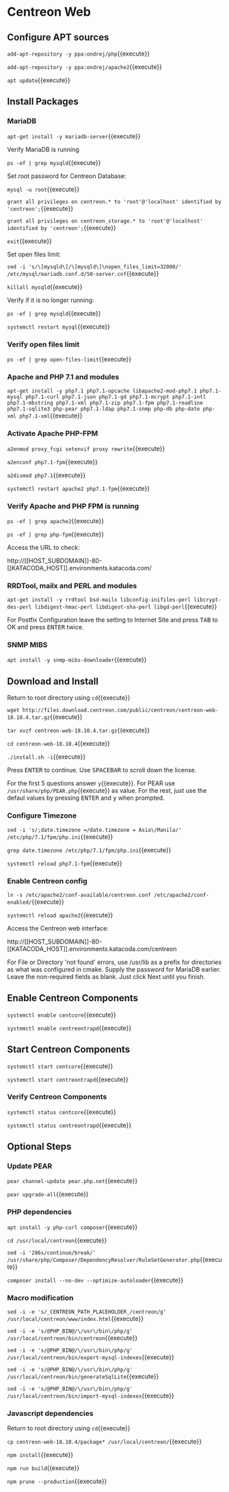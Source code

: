 # Centreon Web

## Configure APT sources 

`add-apt-repository -y ppa:ondrej/php`{{execute}}

`add-apt-repository -y ppa:ondrej/apache2`{{execute}}

`apt update`{{execute}}

## Install Packages

### MariaDB

`apt-get install -y mariadb-server`{{execute}}

Verify MariaDB is running

`ps -ef | grep mysqld`{{execute}}

Set root password for Centreon Database:

`mysql -u root`{{execute}}

`grant all privileges on centreon.* to 'root'@'localhost' identified by 'centreon';`{{execute}}

`grant all privileges on centreon_storage.* to 'root'@'localhost' identified by 'centreon';`{{execute}}

`exit`{{execute}}

Set open files limit:

`sed -i 's/\[mysqld\]/\[mysqld\]\nopen_files_limit=32000/' /etc/mysql/mariadb.conf.d/50-server.cnf`{{execute}}

`killall mysqld`{{execute}}

Verify if it is no longer running:

`ps -ef | grep mysqld`{{execute}}

`systemctl restart mysql`{{execute}}

### Verify open files limit

`ps -ef | grep open-files-limit`{{execute}}

### Apache and PHP 7.1 and modules

`apt-get install -y php7.1 php7.1-opcache libapache2-mod-php7.1 php7.1-mysql php7.1-curl php7.1-json php7.1-gd php7.1-mcrypt php7.1-intl php7.1-mbstring php7.1-xml php7.1-zip php7.1-fpm php7.1-readline php7.1-sqlite3 php-pear php7.1-ldap php7.1-snmp php-db php-date php-xml php7.1-xml`{{execute}}

### Activate Apache PHP-FPM

`a2enmod proxy_fcgi setenvif proxy rewrite`{{execute}}

`a2enconf php7.1-fpm`{{execute}}

`a2dismod php7.1`{{execute}}

`systemctl restart apache2 php7.1-fpm`{{execute}}

### Verify Apache and PHP FPM is running

`ps -ef | grep apache2`{{execute}}

`ps -ef | grep php-fpm`{{execute}}

Access the URL to check:

http://[[HOST_SUBDOMAIN]]-80-[[KATACODA_HOST]].environments.katacoda.com/

### RRDTool, mailx and PERL and modules

`apt-get install -y rrdtool bsd-mailx libconfig-inifiles-perl libcrypt-des-perl libdigest-hmac-perl libdigest-sha-perl libgd-perl`{{execute}}

For Postfix Configuration leave the setting to Internet Site and press <kbd>TAB</kbd> to OK and press <KBD>ENTER</kbd> twice.

### SNMP MIBS

`apt install -y snmp-mibs-downloader`{{execute}}

## Download and Install

Return to root directory using `cd`{{execute}}

`wget http://files.download.centreon.com/public/centreon/centreon-web-18.10.4.tar.gz`{{execute}}

`tar xvzf centreon-web-18.10.4.tar.gz`{{execute}}

`cd centreon-web-18.10.4`{{execute}}

`./install.sh -i`{{execute}}

Press <kbd>ENTER</kbd> to continue. Use <kbd>SPACEBAR</kbd> to scroll down the license.

For the first 5 questions answer `y`{{execute}}. For PEAR use `/usr/share/php/PEAR.php`{{execute}} as value. For the rest, just use the defaul values by pressing <kbd>ENTER</kbd> and <kbd>y</kbd> when prompted. 

### Configure Timezone

`sed -i 's/;date.timezone =/date.timezone = Asia\/Manila/' /etc/php/7.1/fpm/php.ini`{{execute}}

`grep date.timezone /etc/php/7.1/fpm/php.ini`{{execute}}

`systemctl reload php7.1-fpm`{{execute}}

### Enable Centreon config

`ln -s /etc/apache2/conf-available/centreon.conf /etc/apache2/conf-enabled/`{{execute}}

`systemctl reload apache2`{{execute}}

Access the Centreon web interface:

http://[[HOST_SUBDOMAIN]]-80-[[KATACODA_HOST]].environments.katacoda.com/centreon

For File or Directory 'not found' errors, use /usr/lib as a prefix for directories as what was configured in cmake. Supply the password for MariaDB earlier. Leave the non-required fields as blank. Just click Next until you finish.

## Enable Centreon Components

`systemctl enable centcore`{{execute}}

`systemctl enable centreontrapd`{{execute}}

## Start Centreon Components

`systemctl start centcore`{{execute}}

`systemctl start centreontrapd`{{execute}}

### Verify Centreon Components

`systemctl status centcore`{{execute}}

`systemctl status centreontrapd`{{execute}}

## Optional Steps

### Update PEAR

`pear channel-update pear.php.net`{{execute}}

`pear upgrade-all`{{execute}}

### PHP dependencies

`apt install -y php-curl composer`{{execute}}

`cd /usr/local/centreon`{{execute}}

`sed -i '286s/continue/break/' /usr/share/php/Composer/DependencyResolver/RuleSetGenerator.php`{{execute}}

`composer install --no-dev --optimize-autoloader`{{execute}}

### Macro modification

`sed -i -e 's/_CENTREON_PATH_PLACEHOLDER_/centreon/g' /usr/local/centreon/www/index.html`{{execute}}

`sed -i -e 's/@PHP_BIN@/\/usr\/bin\/php/g' /usr/local/centreon/bin/centreon`{{execute}}

`sed -i -e 's/@PHP_BIN@/\/usr\/bin\/php/g' /usr/local/centreon/bin/export-mysql-indexes`{{execute}}

`sed -i -e 's/@PHP_BIN@/\/usr\/bin\/php/g' /usr/local/centreon/bin/generateSqlLite`{{execute}}

`sed -i -e 's/@PHP_BIN@/\/usr\/bin\/php/g' /usr/local/centreon/bin/import-mysql-indexes`{{execute}}

### Javascript dependencies

Return to root directory using `cd`{{execute}}

`cp centreon-web-18.10.4/package* /usr/local/centreon/`{{execute}}

`npm install`{{execute}}

`npm run build`{{execute}}

`npm prune --production`{{execute}}


